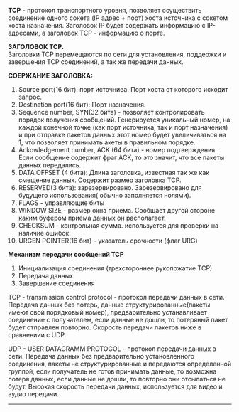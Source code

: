 **TCP** - протокол транспортного уровня, позволяет осуществить соединение одного сокета (IP адрес + порт) хоста источника с сокетом хоста назначения.
Заголовок IP будет содержать информацию с IP- адресами, а заголовок TCP - информацию о порте.

**ЗАГОЛОВОК ТСР.**  
Заголовки ТСР перемещаются по сети для установления, поддержки и завершения ТСР соединений, а так же передачи данных.  

**СОЕРЖАНИЕ ЗАГОЛОВКА:**   
1) Source port(16 бит): порт источниеа. Порт хоста от которого исходит запрос.  
2) Destination port(16 бит): Порт назначения.
3) Sequence number, SYN(32 бита) - позволяет контролировать порядок получения сообщений. Генерируется уникальный номер, на каждой конечной точке (как порт источника, так и порт назначения) и при отправке пакетов данных этот номер будет увеличиваться на 1, что позволяет принимать акеты в правильном порядке.
4) Ackowledgement number, ACK (64 бита) - номер подтверждения. Если сообщение содержит фраг ACK, то это значит, что все пакеты данных передались.
6) DATA OFFSET (4 бита): Длина заголовка, известная так же как смещение данных. Содержит размер заголовка ТСР.
7) RESERVED(3 бита): зарезервировано. Зарезервировано для будущего использования( обычно заполняется нолями).
8) FLAGS - управляющие биты
9) WINDOW SIZE - размер окна приема. Сообщает другой стороне каким буфером приема данных он располагает.
10) CHECKSUM - контрольная сумма. используется для проверки на наличие ошибок.
11) URGEN POINTER(16 бит) - указатель срочности (флаг URG)

**Механизм передачи сообщений ТСР**  

1. Инициализация соединения (трехстороннее рукопожатие ТСР)
2. Передача данных
3. Завершение соединения
   
TCP - transmission control protocol - протокол передачи данных в сети. Передача данных без потерь, данные структурированные(пакеты имеют свой порядковый номер), предварительно устанавливает соединение с получателем, если данные не дошли, то потеряный пакет будет отправлен повторно. Скорость передачи пакетов ниже в сравнениии с UDP.

UDP - USER DATAGRAMM PROTOCOL - протокол передачи данных в сети. Передача данных без предварительно установленного соединения, пакеты не структурированные и передаются определенной группой, если получатель не готов принимать данные, то возможна потеря данных, если данные не дошли, то повторно они отсылаться не будут. Высокая скорость передачи данных, используется для видео и аудио передачи.
___
